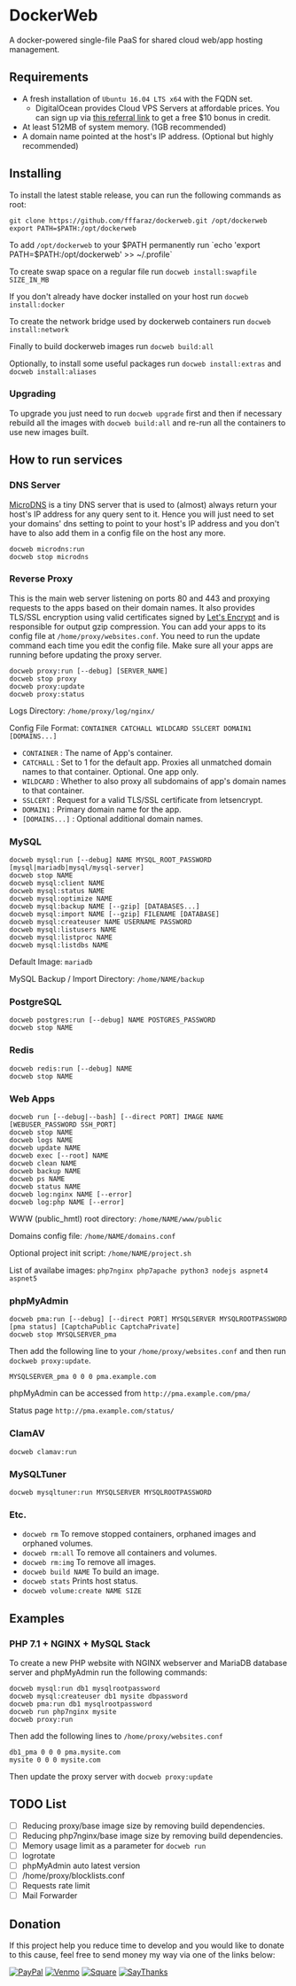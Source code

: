 # DockerWeb

A docker-powered single-file PaaS for shared cloud web/app hosting management.

## Requirements

- A fresh installation of `Ubuntu 16.04 LTS x64` with the FQDN set.
	- DigitalOcean provides Cloud VPS Servers at affordable prices. You can sign up via [this referral link](https://m.do.co/c/fb7b38f12520) to get a free $10 bonus in credit.
- At least 512MB of system memory. (1GB recommended)
- A domain name pointed at the host's IP address. (Optional but highly recommended)

## Installing

To install the latest stable release, you can run the following commands as root:

```
git clone https://github.com/fffaraz/dockerweb.git /opt/dockerweb
export PATH=$PATH:/opt/dockerweb
```

To add `/opt/dockerweb` to your $PATH permanently run `echo 'export PATH=$PATH:/opt/dockerweb' >> ~/.profile`

To create swap space on a regular file run `docweb install:swapfile SIZE_IN_MB`

If you don't already have docker installed on your host run `docweb install:docker`

To create the network bridge used by dockerweb containers run `docweb install:network`

Finally to build dockerweb images run `docweb build:all`

Optionally, to install some useful packages run `docweb install:extras` and `docweb install:aliases`

### Upgrading

To upgrade you just need to run `docweb upgrade` first and then if necessary rebuild all the images with `docweb build:all` and re-run all the containers to use new images built.

## How to run services

### DNS Server

[MicroDNS](https://github.com/fffaraz/microdns) is a tiny DNS server that is used to (almost) always return your host's IP address for any query sent to it. Hence you will just need to set your domains' dns setting to point to your host's IP address and you don't have to also add them in a config file on the host any more.

```
docweb microdns:run
docweb stop microdns
```

### Reverse Proxy

This is the main web server listening on ports 80 and 443 and proxying requests to the apps based on their domain names.
It also provides TLS/SSL encryption using valid certificates signed by [Let's Encrypt](https://letsencrypt.org/) and is responsible for output gzip compression.
You can add your apps to its config file at `/home/proxy/websites.conf`.
You need to run the update command each time you edit the config file.
Make sure all your apps are running before updating the proxy server.

```
docweb proxy:run [--debug] [SERVER_NAME]
docweb stop proxy
docweb proxy:update
docweb proxy:status
```

Logs Directory: `/home/proxy/log/nginx/`

Config File Format: `CONTAINER CATCHALL WILDCARD SSLCERT DOMAIN1 [DOMAINS...]`

* `CONTAINER` : The name of App's container.
* `CATCHALL` : Set to 1 for the default app. Proxies all unmatched domain names to that container. Optional. One app only.
* `WILDCARD` : Whether to also proxy all subdomains of app's domain names to that container.
* `SSLCERT` : Request for a valid TLS/SSL certificate from letsencrypt.
* `DOMAIN1` : Primary domain name for the app.
* `[DOMAINS...]` : Optional additional domain names.

### MySQL

```
docweb mysql:run [--debug] NAME MYSQL_ROOT_PASSWORD [mysql|mariadb|mysql/mysql-server]
docweb stop NAME
docweb mysql:client NAME
docweb mysql:status NAME
docweb mysql:optimize NAME
docweb mysql:backup NAME [--gzip] [DATABASES...]
docweb mysql:import NAME [--gzip] FILENAME [DATABASE]
docweb mysql:createuser NAME USERNAME PASSWORD
docweb mysql:listusers NAME
docweb mysql:listproc NAME
docweb mysql:listdbs NAME
```

Default Image: `mariadb`

MySQL Backup / Import Directory: `/home/NAME/backup`

### PostgreSQL

```
docweb postgres:run [--debug] NAME POSTGRES_PASSWORD
docweb stop NAME
```

### Redis

```
docweb redis:run [--debug] NAME
docweb stop NAME
```

### Web Apps

```
docweb run [--debug|--bash] [--direct PORT] IMAGE NAME [WEBUSER_PASSWORD SSH_PORT]
docweb stop NAME
docweb logs NAME
docweb update NAME
docweb exec [--root] NAME
docweb clean NAME
docweb backup NAME
docweb ps NAME
docweb status NAME
docweb log:nginx NAME [--error]
docweb log:php NAME [--error]
```

WWW (public_hmtl) root directory: `/home/NAME/www/public`

Domains config file: `/home/NAME/domains.conf`

Optional project init script: `/home/NAME/project.sh`

List of availabe images: ` php7nginx php7apache python3 nodejs aspnet4 aspnet5 `

### phpMyAdmin

```
docweb pma:run [--debug] [--direct PORT] MYSQLSERVER MYSQLROOTPASSWORD [pma status] [CaptchaPublic CaptchaPrivate]
docweb stop MYSQLSERVER_pma
```

Then add the following line to your `/home/proxy/websites.conf` and then run `dockweb proxy:update`.

```
MYSQLSERVER_pma 0 0 0 pma.example.com
```

phpMyAdmin can be accessed from `http://pma.example.com/pma/`

Status page `http://pma.example.com/status/`

### ClamAV

```
docweb clamav:run
```

### MySQLTuner

```
docweb mysqltuner:run MYSQLSERVER MYSQLROOTPASSWORD
```

### Etc.

* `docweb rm` To remove stopped containers, orphaned images and orphaned volumes.
* `docweb rm:all` To remove all containers and volumes.
* `docweb rm:img` To remove all images.
* `docweb build NAME` To build an image.
* `docweb stats` Prints host status.
* `docweb volume:create NAME SIZE`

## Examples

### PHP 7.1 + NGINX + MySQL Stack

To create a new PHP website with NGINX webserver and MariaDB database server and phpMyAdmin run the following commands:

```
docweb mysql:run db1 mysqlrootpassword
docweb mysql:createuser db1 mysite dbpassword
docweb pma:run db1 mysqlrootpassword
docweb run php7nginx mysite
docweb proxy:run
```

Then add the following lines to `/home/proxy/websites.conf`

```
db1_pma 0 0 0 pma.mysite.com
mysite 0 0 0 mysite.com
```

Then update the proxy server with `docweb proxy:update`

## TODO List

- [ ] Reducing proxy/base image size by removing build dependencies.
- [ ] Reducing php7nginx/base image size by removing build dependencies.
- [ ] Memory usage limit as a parameter for `docweb run`
- [ ] logrotate
- [ ] phpMyAdmin auto latest version
- [ ] /home/proxy/blocklists.conf
- [ ] Requests rate limit
- [ ] Mail Forwarder

## Donation

If this project help you reduce time to develop and you would like to donate to this cause, feel free to send money my way via one of the links below:

[![PayPal](https://img.shields.io/badge/Donate-PayPal-green.svg)](https://www.paypal.me/frz288)
[![Venmo](https://img.shields.io/badge/Donate-Venmo-green.svg)](https://venmo.com/?txn=pay&audience=public&recipients=fffaraz&note=DockerWeb)
[![Square](https://img.shields.io/badge/Donate-Square-green.svg)](https://cash.me/$fffaraz)
[![SayThanks](https://img.shields.io/badge/SayThanks.io-%E2%98%BC-1EAEDB.svg)](https://saythanks.io/to/fffaraz)
